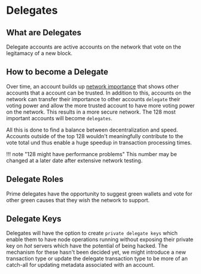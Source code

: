 # Delegates

## What are Delegates

Delegate accounts are active accounts on the network that vote on the legitamacy of a new block.

## How to become a Delegate

Over time, an account builds up [network importance](dpoi.md) that shows other accounts that a account can be trusted.
In addition to this, accounts on the network can transfer their importance to other accounts `delegate` their voting power and allow the more trusted account to have more voting power on the network. This results in a more secure network.
The 128 most important accounts will become `delegates`.

All this is done to find a balance between decentralization and speed. Accounts outside of the top 128 wouldn't meaningfully contribute to the vote total und thus enable a huge speedup in transaction processing times.

!!! note "128 might have performance problems"
This number may be changed at a later date after extensive network testing.

## Delegate Roles

Prime delegates have the opportunity to suggest green wallets and vote for other green causes that they wish the network to support.

## Delegate Keys

Delegates will have the option to create `private delegate keys` which enable them to have node operations running without exposing their private key on _hot_ servers which have the potential of being hacked. The mechanism for these hasn't been decided yet, we might introduce a new transaction type or update the delegate transaction type to be more of an catch-all for updating metadata associated with an account.
